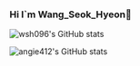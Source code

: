 ### Hi I`m Wang_Seok_Hyeon👋 

<!--
**wsh096/wsh096** is a ✨ _special_ ✨ repository because its `README.md` (this file) appears on your GitHub profile.

Here are some ideas to get you started:

- 🔭 I’m currently working on ...
- 🌱 I’m currently learning ...
- 👯 I’m looking to collaborate on ...
- 🤔 I’m looking for help with ...
- 💬 Ask me about ...
- 📫 How to reach me: ...
- 😄 Pronouns: ...
- ⚡ Fun fact: ...
-->

  ![wsh096's GitHub stats](https://github-readme-stats.vercel.app/api?username=wsh096&show_icons=true&theme=cobalt)

     

  ![angie412's GitHub stats](https://github-readme-stats.vercel.app/api?username=angie412&show_icons=true&theme=cobalt)
